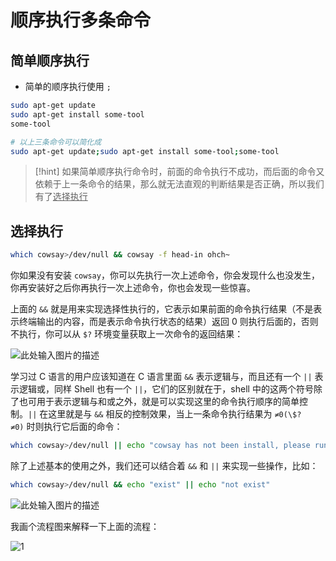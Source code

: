 # 顺序执行多条命令
## 简单顺序执行
- 简单的顺序执行使用 `;` 

```bash
sudo apt-get update
sudo apt-get install some-tool
some-tool

# 以上三条命令可以简化成
sudo apt-get update;sudo apt-get install some-tool;some-tool
```

>[!hint] 如果简单顺序执行命令时，前面的命令执行不成功，而后面的命令又依赖于上一条命令的结果，那么就无法直观的判断结果是否正确，所以我们有了<u>选择执行</u>

## 选择执行
```bash
which cowsay>/dev/null && cowsay -f head-in ohch~
```

你如果没有安装 `cowsay`，你可以先执行一次上述命令，你会发现什么也没发生，你再安装好之后你再执行一次上述命令，你也会发现一些惊喜。

上面的 `&&` 就是用来实现选择性执行的，它表示如果前面的命令执行结果（不是表示终端输出的内容，而是表示命令执行状态的结果）返回 0 则执行后面的，否则不执行，你可以从 `$?` 环境变量获取上一次命令的返回结果：

![此处输入图片的描述](https://doc.shiyanlou.com/document-uid1labid63timestamp1544148440172.png)

学习过 C 语言的用户应该知道在 C 语言里面 `&&` 表示逻辑与，而且还有一个 `||` 表示逻辑或，同样 Shell 也有一个 `||`，它们的区别就在于，shell 中的这两个符号除了也可用于表示逻辑与和或之外，就是可以实现这里的命令执行顺序的简单控制。`||` 在这里就是与 `&&` 相反的控制效果，当上一条命令执行结果为 `≠0(\$?≠0)` 时则执行它后面的命令：

```bash
which cowsay>/dev/null || echo "cowsay has not been install, please run 'sudo apt-get install cowsay' to install"
```

除了上述基本的使用之外，我们还可以结合着 `&&` 和 `||` 来实现一些操作，比如：

```bash
which cowsay>/dev/null && echo "exist" || echo "not exist"
```

![此处输入图片的描述](https://doc.shiyanlou.com/document-uid735639labid63timestamp1532414664955.png)

我画个流程图来解释一下上面的流程：

![1](https://doc.shiyanlou.com/linux_base/8-3.png)





























































